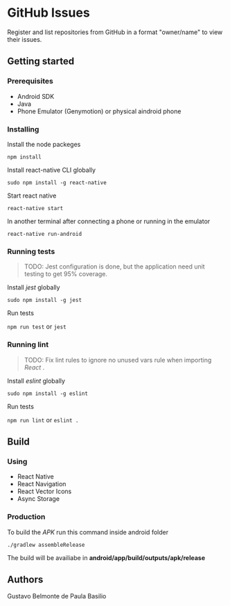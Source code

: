 # GitHub Issues

Register and list repositories from GitHub in a format "owner/name" to view their issues.

## Getting started

### Prerequisites

- Android SDK
- Java
- Phone Emulator (Genymotion) or physical aindroid phone

### Installing

Install the node packeges

`npm install`

Install react-native CLI globally

`sudo npm install -g react-native`

Start react native

`react-native start`

In another terminal after connecting a phone or running in the emulator

`react-native run-android`

### Running tests

> TODO: Jest configuration is done, but the application need unit testing to get 95% coverage.

Install *jest* globally

`sudo npm install -g jest`

Run tests

`npm run test` or `jest`


### Running lint

> TODO: Fix lint rules to ignore no unused vars rule when importing *React* .

Install *eslint* globally

`sudo npm install -g eslint`

Run tests

`npm run lint` or `eslint .`

## Build

### Using

- React Native
- React Navigation
- React Vector Icons
- Async Storage

### Production

To build the *APK* run this command inside android folder

`./gradlew assembleRelease`

The build will be availiabe in **android/app/build/outputs/apk/release**

## Authors

Gustavo Belmonte de Paula Basilio